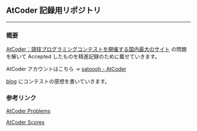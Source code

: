 ## AtCoder 記録用リポジトリ

---

### 概要

[AtCoder：競技プログラミングコンテストを開催する国内最大のサイト](https://atcoder.jp/?lang=ja) の問題を解いて Accepted したものを精進記録のために載せていきます。

AtCoder アカウントはこちら → [satoooh - AtCoder](https://atcoder.jp/users/satoooh)

[blog](https://www.planeta.tokyo/) にコンテストの感想を書いていきます。

### 参考リンク

[AtCoder Problems](https://kenkoooo.com/atcoder/?user=satoooh&rivals=&kind=category#/table/satoooh/)

[AtCoder Scores](https://atcoder-scores.herokuapp.com/?user=satoooh&hides=user-ac%2Ccount&languages=14000000)